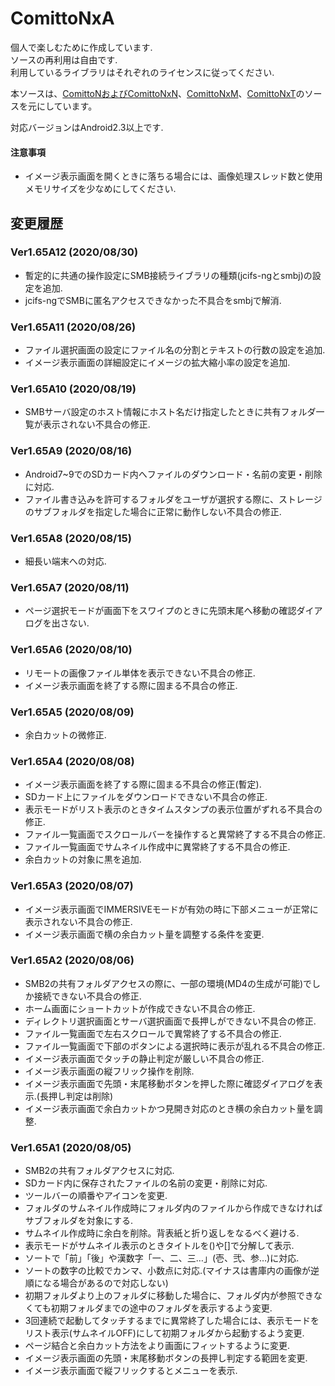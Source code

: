 # ComittoNxA

個人で楽しむために作成しています.  
ソースの再利用は自由です.  
利用しているライブラリはそれぞれのライセンスに従ってください.  

本ソースは、[ComittoNおよびComittoNxN](https://docs.google.com/open?id=0Bzx6UxEo3Pg0SXNIQVdRVnVqemM)、[ComittoNxM](https://www.axfc.net/u/3792235)、[ComittoNxT](https://www.axfc.net/u/3978158)のソースを元にしています。

対応バージョンはAndroid2.3以上です.  


#### 注意事項

  - イメージ表示画面を開くときに落ちる場合には、画像処理スレッド数と使用メモリサイズを少なめにしてください.  


## 変更履歴


### Ver1.65A12 (2020/08/30)

  - 暫定的に共通の操作設定にSMB接続ライブラリの種類(jcifs-ngとsmbj)の設定を追加.
  - jcifs-ngでSMBに匿名アクセスできなかった不具合をsmbjで解消.


### Ver1.65A11 (2020/08/26)

  - ファイル選択画面の設定にファイル名の分割とテキストの行数の設定を追加.
  - イメージ表示画面の詳細設定にイメージの拡大縮小率の設定を追加.


### Ver1.65A10 (2020/08/19)

  - SMBサーバ設定のホスト情報にホスト名だけ指定したときに共有フォルダ一覧が表示されない不具合の修正.


### Ver1.65A9 (2020/08/16)

  - Android7~9でのSDカード内へファイルのダウンロード・名前の変更・削除に対応.
  - ファイル書き込みを許可するフォルダをユーザが選択する際に、ストレージのサブフォルダを指定した場合に正常に動作しない不具合の修正.


### Ver1.65A8 (2020/08/15)

  - 細長い端末への対応.


### Ver1.65A7 (2020/08/11)

  - ページ選択モードが画面下をスワイプのときに先頭末尾へ移動の確認ダイアログを出さない.


### Ver1.65A6 (2020/08/10)

  - リモートの画像ファイル単体を表示できない不具合の修正.
  - イメージ表示画面を終了する際に固まる不具合の修正.


### Ver1.65A5 (2020/08/09)

  - 余白カットの微修正.


### Ver1.65A4 (2020/08/08)

  - イメージ表示画面を終了する際に固まる不具合の修正(暫定).
  - SDカード上にファイルをダウンロードできない不具合の修正.
  - 表示モードがリスト表示のときタイムスタンプの表示位置がずれる不具合の修正.
  - ファイル一覧画面でスクロールバーを操作すると異常終了する不具合の修正.
  - ファイル一覧画面でサムネイル作成中に異常終了する不具合の修正.
  - 余白カットの対象に黒を追加.


### Ver1.65A3 (2020/08/07)

  - イメージ表示画面でIMMERSIVEモードが有効の時に下部メニューが正常に表示されない不具合の修正.
  - イメージ表示画面で横の余白カット量を調整する条件を変更.


### Ver1.65A2 (2020/08/06)

  - SMB2の共有フォルダアクセスの際に、一部の環境(MD4の生成が可能)でしか接続できない不具合の修正.
  - ホーム画面にショートカットが作成できない不具合の修正.
  - ディレクトリ選択画面とサーバ選択画面で長押しができない不具合の修正.
  - ファイル一覧画面で左右スクロールで異常終了する不具合の修正.
  - ファイル一覧画面で下部のボタンによる選択時に表示が乱れる不具合の修正.
  - イメージ表示画面でタッチの静止判定が厳しい不具合の修正.
  - イメージ表示画面の縦フリック操作を削除.
  - イメージ表示画面で先頭・末尾移動ボタンを押した際に確認ダイアログを表示.(長押し判定は削除)
  - イメージ表示画面で余白カットかつ見開き対応のとき横の余白カット量を調整.


### Ver1.65A1 (2020/08/05)

  - SMB2の共有フォルダアクセスに対応.
  - SDカード内に保存されたファイルの名前の変更・削除に対応.
  - ツールバーの順番やアイコンを変更.
  - フォルダのサムネイル作成時にフォルダ内のファイルから作成できなければサブフォルダを対象にする.
  - サムネイル作成時に余白を削除。背表紙と折り返しをなるべく避ける.
  - 表示モードがサムネイル表示のときタイトルを()や[]で分解して表示.
  - ソートで「前」「後」や漢数字「一、二、三…」(壱、弐、参…)に対応.
  - ソートの数字の比較でカンマ、小数点に対応.(マイナスは書庫内の画像が逆順になる場合があるので対応しない)
  - 初期フォルダより上のフォルダに移動した場合に、フォルダ内が参照できなくても初期フォルダまでの途中のフォルダを表示するよう変更.
  - 3回連続で起動してタッチするまでに異常終了した場合には、表示モードをリスト表示(サムネイルOFF)にして初期フォルダから起動するよう変更.
  - ページ結合と余白カット方法をより画面にフィットするように変更.
  - イメージ表示画面の先頭・末尾移動ボタンの長押し判定する範囲を変更.
  - イメージ表示画面で縦フリックするとメニューを表示.

  
